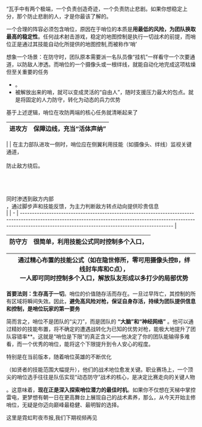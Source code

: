 “瓦手中有两个极端，一个负责创造奇迹，一个负责防止悲剧。如果你想稳定上分，那个防止悲剧的人，才是你最该了解的。


一个合理的阵容必须包含哨位，原因在于哨位的本质是**用最低的风险，为团队换取最高的稳定性**。任何战术射击游戏，稳定的地图控制是执行一切战术的前提，而哨位正是通过其技能自动化所提供的地图控制,而被称作‘哨’


想象一个场景：在防守时，团队原本需要派一名队员像“挂机”一样看守一个次要通道，以防敌人渗透。而哨位的一个摄像头或一根绊线，就能自动化地完成这项枯燥但至关重要的任务

* 。
* 被解放出来的哨，就可以变成灵活的“自由人”，随时支援压力最大的包点。就是将固定的人力防守，转化为动态的兵力优势


基于上述逻辑，哨位在攻防两端的核心任务就清晰起来了




| **进攻方** | **保障边线，充当“活体声纳”** |
| ---------- | ------------------------------ |



|  | 在主力部队进攻一侧时，哨位应在侧翼利用技能（如摄像头、绊线）监视关键通道，<br /><br />
防止敌方绕后。<br /><br /><br /><br /><br />同时渗透到敌方内部<br />，通过脚步声和技能反馈，为主力判断敌方转点动向提供珍贵信息<br /> |
| - | --------------------------------------------------------------------------------------------------------------------------------------------------------------------------------------------------------------------------- |






| **防守方** | **很简单，利用技能公式同时控制多个入口，** |
| ---------- | ------------------------------------------ |





|  | 通过精心布置的技能公式（如在隐世修所，零可用摄像头控B，绊线封车库和C点），<br />一人即可同时控制多个入口，解放队友形成以多打少的局部优势 |
| - | ---------------------------------------------------------------------------------------------------------------------------------------- |


**首要法则：生存高于一切**。哨位的价值随存活而存在。一旦过早阵亡，其控制的所有区域将瞬间失效。因此，**避免高风险对枪，保证自身存活，持续为团队提供信息和控制，是哨位玩家的第一要务**


简而言之，哨位不是团队的“尖刀”，而是团队的 **“大脑”和“神经网络”** 。他可以通过精妙的技能布置，将不确定的遭遇战转化为已知的优势对枪，能极大地提升了团队容错率**。这就是“哨位是下限”的真正含义——他决定了你的团队能输得多难看，而一个优秀的哨位，能将这个下限提升到令人安心的程度。

特别是在当前版本，随着哨位英雄的不断优化

（如贤者的技能范围大幅提升），他们的战术地位愈发关键。职业赛场上，一个顶尖的哨位选手往往是队伍实现“动态防守”战术的核心，是决定比赛走向的关键人物

。这意味着，**现在正是深入探索哨位潜力的最佳时机**。如果你不仅想在天梯中掌控雷电，更梦想有朝一日在更高舞台上展现自己的战术素养，那么，从今天开始主修哨位，无疑是你迈向巅峰最稳健、最明智的选择。


这里是霓虹町夜市报,我们下期视频再见

